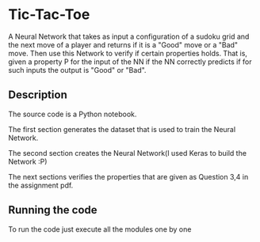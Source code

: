 # Tic-Tac-Toe

A Neural Network that takes as input a configuration of a sudoku grid and the next move of a player and returns if it is a "Good" move or a "Bad" move.
Then use this Network to verify if certain properties holds. That is, given a property P for the input of the NN if the NN correctly predicts if for such
inputs the output is "Good" or "Bad". 

## Description

The source code is a Python notebook.

The first section generates the dataset that is used to train the Neural Network.

The second section creates the Neural Network(I used Keras to build the Network :P)

The next sections verifies the properties that are given as Question 3,4 in the assignment pdf.

## Running the code

To run the code just execute all the modules one by one 
